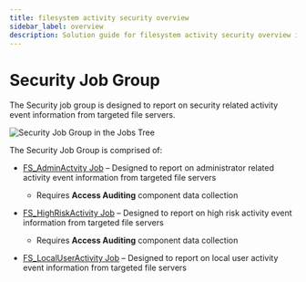 ```yaml
---
title: filesystem activity security overview
sidebar_label: overview
description: Solution guide for filesystem activity security overview including implementation steps, configuration, and best practices.
---
```


# Security Job Group

The Security job group is designed to report on security related activity event information from
targeted file servers.

![Security Job Group in the Jobs Tree](/img/product_docs/accessanalyzer/admin/hostmanagement/jobstree.webp)

The Security Job Group is comprised of:

- [FS_AdminActvity Job](/docs/accessanalyzer/12.0/solutions/filesystem/activity/security/fs-adminactvity.md) – Designed to report on administrator related activity
  event information from targeted file servers

  - Requires **Access Auditing** component data collection

- [FS_HighRiskActivity Job](/docs/accessanalyzer/12.0/solutions/filesystem/activity/security/fs-highriskactivity.md) – Designed to report on high risk activity event
  information from targeted file servers

  - Requires **Access Auditing** component data collection

- [FS_LocalUserActivity Job](/docs/accessanalyzer/12.0/solutions/filesystem/activity/security/fs-localuseractivity.md) – Designed to report on local user activity
  event information from targeted file servers
